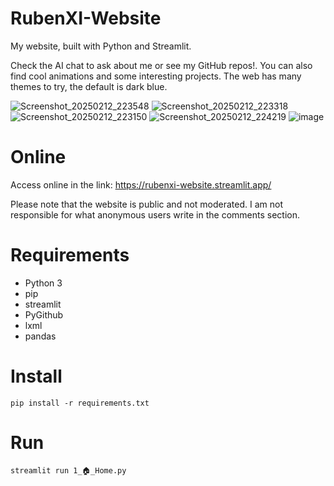 # RubenXI-Website
 My website, built with Python and Streamlit. 

Check the AI chat to ask about me or see my GitHub repos!. You can also find cool animations and some interesting projects. The web has many themes to try, the default is dark blue.

![Screenshot_20250212_223548](https://github.com/user-attachments/assets/8dbb2ee2-ef64-4f9f-a073-55b83fac8d68)
![Screenshot_20250212_223318](https://github.com/user-attachments/assets/2f1dd594-83f2-4d22-9c06-877ee60c9d1a)
![Screenshot_20250212_223150](https://github.com/user-attachments/assets/8b926f93-a65f-42b7-b90a-a570b4ed7cd5)
![Screenshot_20250212_224219](https://github.com/user-attachments/assets/ae3940f3-ac23-42d9-9975-26f8a8684e73)
![image](https://github.com/user-attachments/assets/368d927a-4eeb-4591-8811-1ace1e01b782)


# Online
Access online in the link:
https://rubenxi-website.streamlit.app/

Please note that the website is public and not moderated. I am not responsible for what anonymous users write in the comments section.

# Requirements
- Python 3
- pip
- streamlit
- PyGithub
- lxml
- pandas

# Install
```
pip install -r requirements.txt
```

# Run
```
streamlit run 1_🏠_Home.py
```
